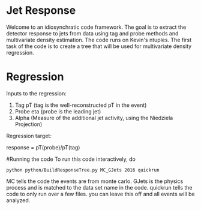 # Jet Response
Welcome to an idiosynchratic code framework. The goal is to extract the detector response to jets from data using tag and probe methods and multivariate density estimation. The code runs on Kevin's ntuples. The first task of the code is to create a tree that will be used for multivariate density regression.

# Regression 
Inputs to the regression:
 1. Tag pT (tag is the well-reconstructed pT in the event)
 2. Probe eta (probe is the leading jet)
 3. Alpha (Measure of the additional jet activity, using the Niedziela Projection)

Regression target:

response = pT(probe)/pT(tag)

#Running the code
To run this code interactively, do
```
python python/BuildResponseTree.py MC_GJets 2016 quickrun
```
MC tells the code the events are from monte carlo. GJets is the physics process and is matched to the data set name in the code. quickrun tells the code to only run over a few files. you can leave this off and all events will be analyzed.
